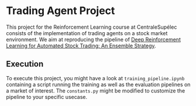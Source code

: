 # Trading Agent Project

This project for the Reinforcement Learning course at CentraleSupélec consists of the implementation of trading agents on a stock market environment. We aim at reproducing the pipeline of [Deep Reinforcement Learning for Automated Stock Trading: An Ensemble Strategy](<https://papers.ssrn.com/sol3/papers.cfm?abstract_id=3690996>).

## Execution

To execute this project, you might have a look at `training_pipeline.ipynb` containing a script running the training as well as the evaluation pipelines on a market of interest. The `constants.py` might be modified to customize the pipeline to your specific usecase.
